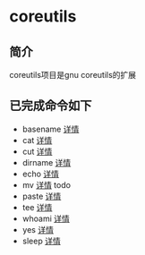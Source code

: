 # coreutils

## 简介
coreutils项目是gnu coreutils的扩展

## 已完成命令如下 
* basename [详情](./basename/README.md)
* cat [详情](./cat/README.md)
* cut [详情](./cut/README.md) 
* dirname [详情](./dirname/README.md)
* echo [详情](./echo/README.md)
* mv [详情](./mv/README.md) todo
* paste [详情](./paste/README.md)
* tee [详情](./tee/README.md)
* whoami [详情](./whoami/README.md)
* yes [详情](./yes/README.md)
* sleep [详情](./sleep/README.md)
